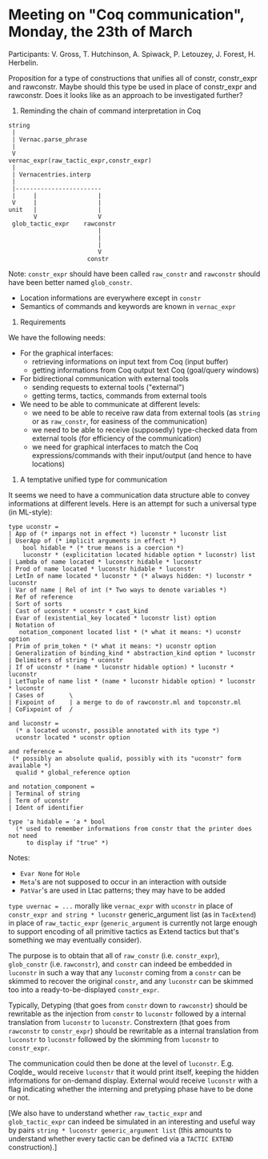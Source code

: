 Meeting on "Coq communication", Monday, the 23th of March
=========================================================

Participants: V. Gross, T. Hutchinson, A. Spiwack, P. Letouzey, J. Forest, H. Herbelin.

Proposition for a type of constructions that unifies all of constr, constr\_expr and rawconstr. Maybe should this type be used in place of constr\_expr and rawconstr. Does it looks like as an approach to be investigated further?

1.  Reminding the chain of command interpretation in Coq

<!-- -->

    string
     |
     | Vernac.parse_phrase
     |
     V
    vernac_expr(raw_tactic_expr,constr_expr)
     |
     | Vernacentries.interp
     |
     |------------------------
     |     |                 |
     V     |                 |
    unit   |                 |
           V                 V
     glob_tactic_expr    rawconstr
                             |
                             |
                             |
                             V
                          constr

Note: `constr_expr` should have been called `raw_constr` and `rawconstr` should have been better named `glob_constr`.

-   Location informations are everywhere except in `constr`
-   Semantics of commands and keywords are known in `vernac_expr`

1.  Requirements

We have the following needs:

-   For the graphical interfaces:
    -   retrieving informations on input text from Coq (input buffer)
    -   getting informations from Coq output text Coq (goal/query windows)
-   For bidirectional communication with external tools
    -   sending requests to external tools ("external")
    -   getting terms, tactics, commands from external tools
-   We need to be able to communicate at different levels:
    -   we need to be able to receive raw data from external tools (as `string` or as `raw_constr`, for easiness of the communication)
    -   we need to be able to receive (supposedly) type-checked data from external tools (for efficiency of the communication)
    -   we need for graphical interfaces to match the Coq expressions/commands with their input/output (and hence to have locations)

1.  A temptative unified type for communication

It seems we need to have a communication data structure able to convey informations at different levels. Here is an attempt for such a universal type (in ML-style):

    type uconstr =
    | App of (* impargs not in effect *) luconstr * luconstr list
    | UserApp of (* implicit arguments in effect *)
        bool hidable * (* true means is a coercion *)
        luconstr * (explicitation located hidable option * luconstr) list
    | Lambda of name located * luconstr hidable * luconstr
    | Prod of name located * luconstr hidable * luconstr
    | LetIn of name located * luconstr * (* always hidden: *) luconstr * luconstr
    | Var of name | Rel of int (* Two ways to denote variables *)
    | Ref of reference
    | Sort of sorts
    | Cast of uconstr * uconstr * cast_kind
    | Evar of (existential_key located * luconstr list) option
    | Notation of
       notation_component located list * (* what it means: *) uconstr option
    | Prim of prim_token * (* what it means: *) uconstr option
    | Generalization of binding_kind * abstraction_kind option * luconstr
    | Delimiters of string * uconstr
    | If of uconstr * (name * luconstr hidable option) * luconstr * luconstr
    | LetTuple of name list * (name * luconstr hidable option) * luconstr * luconstr
    | Cases of       \
    | Fixpoint of    | a merge to do of rawconstr.ml and topconstr.ml
    | CoFixpoint of  /

    and luconstr =
      (* a located uconstr, possible annotated with its type *)
      uconstr located * uconstr option

    and reference =
     (* possibly an absolute qualid, possibly with its "uconstr" form available *)
      qualid * global_reference option

    and notation_component =
    | Terminal of string
    | Term of uconstr
    | Ident of identifier

    type 'a hidable = 'a * bool
      (* used to remember informations from constr that the printer does not need
         to display if "true" *)

Notes:

-   `Evar None` for `Hole`
-   `Meta`'s are not supposed to occur in an interaction with outside
-   `PatVar`'s are used in Ltac patterns; they may have to be added

`type uvernac = ...` morally like `vernac_expr` with `uconstr` in place of `constr_expr and string * luconstr` generic\_argument list (as in `TacExtend`) in place of `raw_tactic_expr` (`generic_argument` is currently not large enough to support encoding of all primitive tactics as Extend tactics but that's something we may eventually consider).

The purpose is to obtain that all of `raw_constr` (i.e. `constr_expr`), `glob_constr` (i.e. r`awconstr`), and `constr` can indeed be embedded in `luconstr` in such a way that any `luconstr` coming from a `constr` can be skimmed to recover the original `constr`, and any `luconstr` can be skimmed too into a ready-to-be-displayed `constr_expr`.

Typically, Detyping (that goes from `constr` down to `rawconstr`) should be rewritable as the injection from `constr` to `luconstr` followed by a internal translation from `luconstr` to `luconstr`. Constrextern (that goes from `rawconstr` to `constr_expr`) should be rewritable as a internal translation from `luconstr` to `luconstr` followed by the skimming from `luconstr` to `constr_expr`.

The communication could then be done at the level of `luconstr`. E.g. CoqIde\_ would receive `luconstr` that it would print itself, keeping the hidden informations for on-demand display. External would receive `luconstr` with a flag indicating whether the interning and pretyping phase have to be done or not.

\[We also have to understand whether `raw_tactic_expr` and `glob_tactic_expr` can indeed be simulated in an interesting and useful way by pairs `string * luconstr generic_argument list` (this amounts to understand whether every tactic can be defined via a `TACTIC EXTEND` construction).\]
